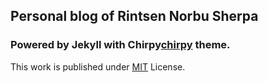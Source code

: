 ## Personal blog of Rintsen Norbu Sherpa 
### Powered by Jekyll with Chirpy[chirpy] theme.

This work is published under [MIT][mit] License.

[chirpy]: https://github.com/cotes2020/jekyll-theme-chirpy/
[mit]: https://github.com/rnsherpa/blog/LICENSE
